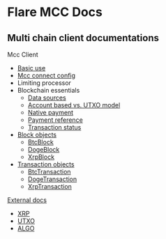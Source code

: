 # Flare MCC Docs

## Multi chain client documentations

Mcc Client

-  [Basic use](./basicUse.md)
-  [Mcc connect config](./connectConfig.md)
-  Limiting processor
-  Blockchain essentials
   -  [Data sources](./definitions/sources.md)
   -  [Account based vs. UTXO model](./definitions/account-based-vs-utxo-chains.md)
   -  [Native payment](./definitions/native-payment.md)
   -  [Payment reference](./definitions/payment-reference.md)
   -  [Transaction status](./definitions/transaction-status.md)
-  [Block objects](./blockObjects/BlockObject.md)
   -  [BtcBlock](./blockObjects/BtcLtcDogeBlock.md)
   -  [DogeBlock](./blockObjects/BtcLtcDogeBlock.md)
   -  [XrpBlock](./blockObjects/XrpBlock.md)
-  [Transaction objects](./transactionObjects/TransactionObject.md)
   -  [BtcTransaction](./transactionObjects/BtcLtcDogeTransaction.md)
   -  [DogeTransaction](./transactionObjects/BtcLtcDogeTransaction.md)
   -  [XrpTransaction](./transactionObjects/XrpTransaction.md)

[External docs]()

-  [XRP](https://xrpl.org/ledger.html#ledger)
-  [UTXO](https://developer.bitcoin.org/reference/rpc/)
-  [ALGO](https://developer.algorand.org/docs/rest-apis/algod/v2/#getblock-response-200)
